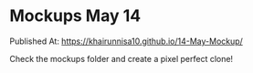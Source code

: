 # Mockups May 14

Published At: https://khairunnisa10.github.io/14-May-Mockup/

Check the mockups folder and create a pixel perfect clone!
